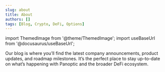 ```yaml
---
slug: about
title: About
authors: []
tags: [Blog, Crypto, DeFi, Options]
---
```

import ThemedImage from '@theme/ThemedImage';
import useBaseUrl from '@docusaurus/useBaseUrl';

Our blog is where you’ll find the latest company announcements, product updates, and roadmap milestones. It’s the perfect place to stay up-to-date on what’s happening with Panoptic and the broader DeFi ecosystem.
